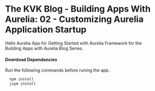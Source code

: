 # The KVK Blog - Building Apps With Aurelia: 02 - Customizing Aurelia Application Startup
Hello Aurelia App for Getting Started with Aurelia Framework for the Building Apps with Aurelia Blog Series.

#### Download Dependancies
Run the following commands before runing the app.

```bash
  npm install
  jspm install
```

